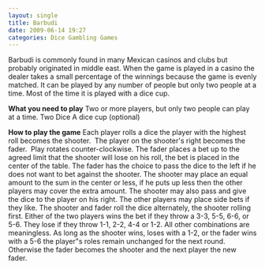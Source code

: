 ```yaml
---
layout: single
title: Barbudi
date: 2009-06-14 19:27
categories: Dice Gambling Games
---
```

Barbudi is commonly found in many Mexican casinos and clubs but probably originated in middle east. When the game is played in a casino the dealer takes a small percentage of the winnings because the game is evenly matched. It can be played by any number of people but only two people at a time. Most of the time it is played with a dice cup.

<strong>What you need to play</strong>
Two or more players, but only two people can play at a time.
Two Dice
A dice cup (optional)

<strong>How to play the game</strong>
Each player rolls a dice the player with the highest roll becomes the shooter.  The player on the shooter's right becomes the fader.  Play rotates counter-clockwise.
The fader places a bet up to the agreed limit that the shooter will lose on his roll, the bet is placed in the center of the table.
The fader has the choice to pass the dice to the left if he does not want to bet against the shooter.
The shooter may place an equal amount to the sum in the center or less, if he puts up less then the other players may cover the extra amount. The shooter may also pass and give the dice to the player on his right.
The other players may place side bets if they like.
The shooter and fader roll the dice alternately, the shooter rolling first. Either of the two players wins the bet if they throw a 3-3, 5-5, 6-6, or 5-6. They lose if they throw 1-1, 2-2, 4-4 or 1-2. All other combinations are meaningless.
As long as the shooter wins, loses with a 1-2, or the fader wins with a 5-6 the player&quot;s roles remain unchanged for the next round. Otherwise the fader becomes the shooter and the next player the new fader.
